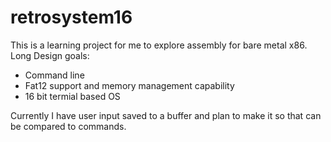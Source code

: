 # retrosystem16
This is a learning project for me to explore assembly for bare metal x86.
Long Design goals:
+ Command line
+ Fat12 support and memory management capability
+ 16 bit termial based OS

Currently I have user input saved to a buffer and plan to make it so that can be compared to commands.
